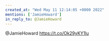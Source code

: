 ```yaml
---
created_at: "Wed May 11 12:14:05 +0000 2022"
mentions: ['JamieHoward']
in_reply_to: @JamieHoward
---
```


@JamieHoward https://t.co/Ok29yKY1lu